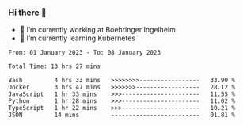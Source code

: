 ### Hi there 👋
- 🔭 I’m currently working at Boehringer Ingelheim
- 🌱 I’m currently learning Kubernetes

<!--START_SECTION:waka-->

```text
From: 01 January 2023 - To: 08 January 2023

Total Time: 13 hrs 27 mins

Bash         4 hrs 33 mins   >>>>>>>>-----------------   33.90 %
Docker       3 hrs 47 mins   >>>>>>>------------------   28.12 %
JavaScript   1 hr 33 mins    >>>----------------------   11.55 %
Python       1 hr 28 mins    >>>----------------------   11.02 %
TypeScript   1 hr 22 mins    >>>----------------------   10.21 %
JSON         14 mins         -------------------------   01.81 %
```

<!--END_SECTION:waka-->



<!--
**IAbuElRuzz/IAbuElRuzz** is a ✨ _special_ ✨ repository because its `README.md` (this file) appears on your GitHub profile.

Here are some ideas to get you started:

- 🔭 I’m currently working on ...
- 🌱 I’m currently learning ...
- 👯 I’m looking to collaborate on ...
- 🤔 I’m looking for help with ...
- 💬 Ask me about ...
- 📫 How to reach me: ...
- 😄 Pronouns: ...
- ⚡ Fun fact: ...
-->
